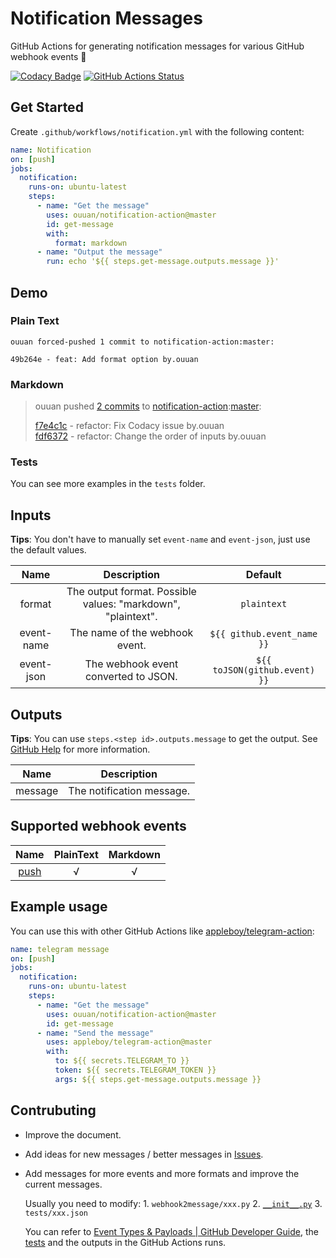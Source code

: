 # Notification Messages

GitHub Actions for generating notification messages for various GitHub webhook events :bell:

[![Codacy Badge](https://api.codacy.com/project/badge/Grade/657169ad6bcc4e449e4a66efad58d630)](https://www.codacy.com/manual/ouuan/notification-action?utm_source=github.com&amp;utm_medium=referral&amp;utm_content=ouuan/notification-action&amp;utm_campaign=Badge_Grade)
[![GitHub Actions Status](https://github.com/ouuan/notification-action/workflows/CI%20Test/badge.svg)](https://github.com/ouuan/notification-action/actions?query=workflow%3A"CI+Test")

## Get Started

Create `.github/workflows/notification.yml` with the following content:

```yaml
name: Notification
on: [push]
jobs:
  notification:
    runs-on: ubuntu-latest
    steps:
      - name: "Get the message"
        uses: ouuan/notification-action@master
        id: get-message
        with:
          format: markdown
      - name: "Output the message"
        run: echo '${{ steps.get-message.outputs.message }}'
```

## Demo

### Plain Text

```plaintext
ouuan forced-pushed 1 commit to notification-action:master:

49b264e - feat: Add format option by.ouuan
```

### Markdown

> ouuan pushed [2 commits](https://github.com/ouuan/notification-action/compare/49b264ec0ff0...fdf637251330) to [notification-action](https://github.com/ouuan/notification-action):[master](https://github.com/ouuan/notification-action/tree/master):
>
> [f7e4c1c](https://github.com/ouuan/notification-action/commit/f7e4c1cdb2b2a92277f25fab8bcc827e466aa89a) - refactor: Fix Codacy issue by.ouuan  
> [fdf6372](https://github.com/ouuan/notification-action/commit/fdf6372513306d995930ea62eaf151564f8103b4) - refactor: Change the order of inputs by.ouuan 

### Tests

You can see more examples in the `tests` folder.

## Inputs

**Tips**: You don't have to manually set `event-name` and `event-json`, just use the default values.

|    Name    |                         Description                          |            Default            |
| :--------: | :----------------------------------------------------------: | :---------------------------: |
|   format   | The output format. Possible values: "markdown", "plaintext". |          `plaintext`          |
| event-name |                The name of the webhook event.                |  `${{ github.event_name }}`   |
| event-json |             The webhook event converted to JSON.             | `${{ toJSON(github.event) }}` |

## Outputs

**Tips**: You can use `steps.<step id>.outputs.message` to get the output. See [GitHub Help](https://help.github.com/en/actions/reference/context-and-expression-syntax-for-github-actions#steps-context) for more information.

|  Name   |        Description        |
| :-----: | :-----------------------: |
| message | The notification message. |

## Supported webhook events

|                                                Name                                                | PlainText | Markdown |
| :------------------------------------------------------------------------------------------------: | :-------: | :------: |
| [push](https://help.github.com/en/actions/reference/events-that-trigger-workflows#push-event-push) |     √     |    √     |

## Example usage

You can use this with other GitHub Actions like [appleboy/telegram-action](https://github.com/appleboy/telegram-action):

```yaml
name: telegram message
on: [push]
jobs:
  notification:
    runs-on: ubuntu-latest
    steps:
      - name: "Get the message"
        uses: ouuan/notification-action@master
        id: get-message
      - name: "Send the message"
        uses: appleboy/telegram-action@master
        with:
          to: ${{ secrets.TELEGRAM_TO }}
          token: ${{ secrets.TELEGRAM_TOKEN }}
          args: ${{ steps.get-message.outputs.message }}
```

## Contrubuting

-   Improve the document.

-   Add ideas for new messages / better messages in [Issues](https://github.com/ouuan/notification-action/issues).

-   Add messages for more events and more formats and improve the current messages.

    Usually you need to modify:
        1. `webhook2message/xxx.py`
        2. [`__init__.py`](webhook2message/__init__.py)
        3. `tests/xxx.json`

    You can refer to [Event Types & Payloads | GitHub Developer Guide](https://developer.github.com/v3/activity/events/types/), the [tests](tests) and the outputs in the GitHub Actions runs.
